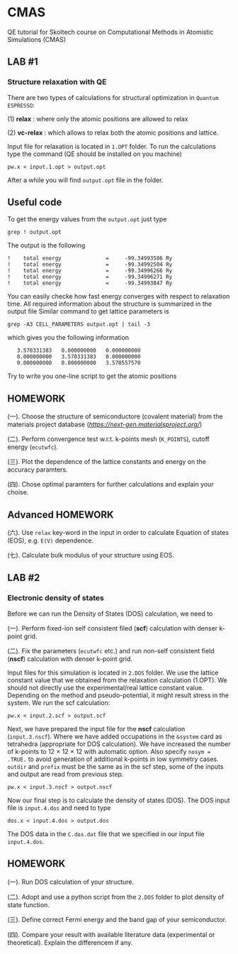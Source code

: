 # CMAS
QE tutorial for Skoltech course on Computational Methods in Atomistic Simulations (CMAS) 

## **LAB #1**
### **Structure relaxation with QE**
There are two types of calculations for structural optimization in `Quantum ESPRESSO`:

(1) **relax**    : where only the atomic positions are allowed to relax

(2) **vc-relax** : which allows to relax both the atomic positions and lattice. 

Input file for relaxation is located in `1.OPT` folder. 
To run the calculations type the command (QE should be installed on you machine)
```
pw.x < input.1.opt > output.opt
```
After a while you will find `output.opt` file in the folder.

## **Useful code**
To get the energy values from the `output.opt` just type 
```
grep ! output.opt
```
The output is the following 
```
!    total energy              =     -99.34993586 Ry
!    total energy              =     -99.34992504 Ry
!    total energy              =     -99.34996266 Ry
!    total energy              =     -99.34996271 Ry
!    total energy              =     -99.34993847 Ry
```
You can easily checke how fast energy converges with respect to relaxation time.
All required information about the structure is summarized in the output file
Similar command to get lattice parameters is
```
grep -A3 CELL_PARAMETERS output.opt | tail -3
```
which gives you the following information 
```
   3.570331383   0.000000000   0.000000000
   0.000000000   3.570331383   0.000000000
   0.000000000   0.000000000   3.570557570
```

Try to write you one-line script to get the atomic positions

## **HOMEWORK**
(一). Choose the structure of semiconductore (covalent material) from the materials project database (_https://next-gen.materialsproject.org/_)

(二). Perform convergence test w.r.t. k-points mesh (`K_POINTS`), cutoff energy (`ecutwfc`).

(三). Plot the dependence of the lattice constants and energy on the accuracy paramters. 

(四). Chose optimal paramters for further calculations and explain your choise. 

## **Advanced HOMEWORK**
(六). Use `relax` key-word in the input in order to calculate Equation of states (EOS), e.g. `E(V)` dependence.

(七). Calculate bulk modulus of your structure using EOS. 

## **LAB #2**
### **Electronic density of states**
Before we can run the Density of States (DOS) calculation, we need to

(一). Perform fixed-ion self consistent filed (**scf**) calculation with denser k-point grid.

(二). Fix the parameters (`ecutwfc` etc.) and run non-self consistent field (**nscf**) calculation with denser k-point grid.

Input files for this simulation is located in `2.DOS` folder. 
We use the lattice constant value that we obtained from the relaxation calculation (1.OPT). We should not directly use the experimental/real lattice constant value. Depending on the method and pseudo-potential, it might result stress in the system. We run the scf calculation:
```
pw.x < input.2.scf > output.scf
```
Next, we have prepared the input file for the **nscf** calculation (`input.3.nscf`). Where we have added occupations in the `&system` card as tetrahedra (appropriate for DOS calculation). We have increased the number of k-points to 12 × 12 × 12 with automatic option. Also specify `nosym = .TRUE.` to avoid generation of additional k-points in low symmetry cases. `outdir` and `prefix` must be the same as in the scf step, some of the inputs and output are read from previous step.
```
pw.x < input.3.nscf > output.nscf
```
Now our final step is to calculate the density of states (DOS). The DOS input file is `input.4.dos` and need to type
```
dos.x < input.4.dos > output.dos
```
The DOS data in the `C.dos.dat` file that we specified in our input file `input.4.dos`. 

## **HOMEWORK**
(一). Run DOS calculation of your structure.

(二). Adopt and use a python script from the `2.DOS` folder to plot density of state function.

(三). Define correct Fermi energy and the band gap of your semiconductor.

(四). Compare your result with available literature data (experimental or theoretical). Explain the differencem if any.
